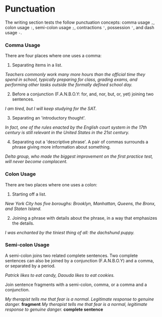 # Punctuation

The writing section tests the follow punctuation concepts: comma usage `,`,
colon usage `:`, semi-colon usage `;`, contractions `'`, possession `'`, and dash usage `-`.

### Comma Usage

There are four places where one uses a comma:

1. Separating items in a list.

  *Teachers commonly work many more hours than the official time they spend in
 school, typically preparing for class, grading exams, and performing other tasks
 outside the formally defined school day.*

2. Before a conjunction (F.A.N.B.O.Y: for, and, nor, but, or, yet) joining two sentences.

 *I am tired, but I will keep studying for the SAT.*

3. Separating an 'introductory thought'.

  *In fact, one of the rules enacted by the English court system in the
 17th century is still relevant in the United States in the 21st century.*

4. Separating out a 'descriptive phrase'.  A pair of commas surrounds a phrase
giving more information about something.  

 *Delta group, who made the biggest improvement on the first practice test, will
never become complacent.*


### Colon Usage

There are two places where one uses a colon:

1. Starting off a list.

 *New York City has five boroughs: Brooklyn, Manhattan, Queens, the Bronx, and
Staten Island.*

2. Joining a phrase with details about the phrase, in a way that emphasizes the
details.

 *I was enchanted by the tiniest thing of all: the dachshund puppy.* 

### Semi-colon Usage

A semi-colon joins two related complete sentences.  Two complete sentences can also be joined
by a conjunction (F.A.N.B.O.Y) and a comma, or separated by a period.  

 *Patrick likes to eat candy, Daouda likes to eat cookies.*
 
Join sentence fragments with a semi-colon, comma, or a comma and a conjunction. 

*My therapist tells me that fear is a normal. Legitimate response to genuine danger.* **fragment**
*My therapist tells me that fear is a normal, legitimate response to genuine danger.* **complete sentence**


